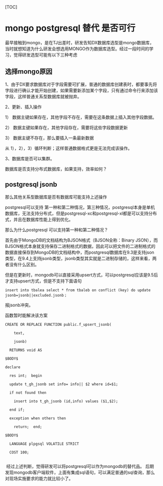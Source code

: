 [TOC]

# mongo postgresql 替代 是否可行



最早接触到mongo，是在TJ出差时，研发告知DX数据库选型是mongo数据库，当时就想知道为什么研发会想选用MONGO作为数据库选型。经过一段时间的学习，觉得研发选型可能有以下三种考虑



## 选择mongo原因

1、由于DX要求数据库对于字段需要可扩展，普通的数据库创建表时，都要事先将字段进行确认才能开始创建，如果需要新添加某个字段，只有通过命令行来添加该字段，这样普通关系型数据库就被抛弃。

2、更新、插入操作

1） 数据主键如果存在，其他字段不存在，需要在这条数据上插入其他字段数据。

2） 数据主键如果存在，其他字段存在，需要将这些字段数据更新

3） 数据主键不存在，那么要插入一条最新数据

从 1），2），3）循环判断；这样普通数据格式更是无法完成该操作。

3、数据库是否可以集群。

数据库是否支持分布式数据库，如果支持，效率如何？



## postgresql jsonb

那么其他关系型数据库是否有数据库可能支持上述操作

postgresql可以支持 第一种和第二种情况，第三种情况，postgresql本身是单机数据库，无法支持分布式，但是postgresql-xc和postgresql-xl都是可以支持分布式，并且在数据库性能上得到优化。

那么为什么postgresql 可以支持第一种和第二种情况？

首先由于MongoDB的文档结构为BJSON格式（BJSON全称：Binary JSON），而BJSON格式本身就支持保存二进制格式的数据，因此可以把文件的二进制格式的数据直接保存到MongoDB的文档结构中，而postgresql数据库在9.3是支持json类型，在9.4上支持jsonb类型，jsonb类型其实就是二进制存储的，这样来看，两者没有什么区别。

但是在更新时，mongodb可以直接采用upsert方式，可以postgresql应该是9.5后才支持upsert方式，但是不支持下面语句

```insert into tbalea select * from tbaleb on conflict (key) do update jsonb=jsonb||excluded.jsonb；```

报jsonb冲突。

函数暂时能解决该方案

```
CREATE OR REPLACE FUNCTION public.f_upsert_jsonb(

    text,

    jsonb)

  RETURNS void AS

$BODY$  

declare  

  res int;  begin  

  update t_gh_jsonb set info= info|| $2 where id=$1;  

  if not found then  

    insert into t_gh_jsonb (id,info) values ($1,$2);  

  end if;  

  exception when others then  

    return;  end;  

$BODY$

  LANGUAGE plpgsql VOLATILE STRICT

  COST 100;


```




​	经过上述判断，觉得研发可以将postgresql可以作为mongodb的替代品。
	后期发现mongodb客户端软件，上面有集成sql语句，可以满足普通的sql查询，那么对现场实施要求的能力就比较小了。






